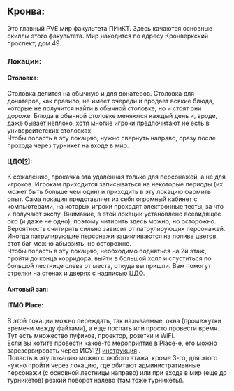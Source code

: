 ## Кронва:
Это главный PVE мир факультета ПИиКТ. Здесь качаются основные скиллы этого факультета. Мир находится по адресу Кронверкский проспект, дом 49.

### Локации:
#### Столовка:
Столовка делится на обычную и для донатеров. Столовка для донатеров, как правило, не имеет очереди и продает всякие блюда, которые не получится найти в обычной столовке, но и стоят они дороже. Блюда в обычной столовке меняются каждый день и, вроде, даже бывает неплохо, хотя многие игроки предпочитают не есть в университетских столовках. \
Чтобы попасть в эту локацию, нужно свернуть направо, сразу после прохода через турникет на входе в мир.

#### ЦДО[[?](Abbreviations.md)]:
К сожалению, прокачка эта удаленная только для персонажей, а не для игроков. Игрокам приходится записываться на некоторые периоды (их может быть больше чем один) и приходить в эту локацию фармить опыт. Сама локация представляет из себя огромный кабинет с компьютерами, на которых игроки проходят электронные тесты, за что и получают экспу. Внимание, в этой локации установлено всевидящее око (и даже не одно), поэтому читирить здесь можно, но осторожно. Вероятность считирить сильно зависит от патрулирующих персонажей. Иногда патрулирующие персонажи зацикливаются на поливе цветов, этот баг можно абьюзить, но осторожно. \
Чтобы попасть в эту локацию, необходимо подняться на 2й этаж, пройти до конца корридора, выйти в большой холл и спуститься по большой лестнице слева от места, откуда вы пришли. Вам помогут стрелки на стенах и дверях с надписью ЦДО.

#### Актовый зал:
#### ITMO Place:
В этой локации можно переждать, так называемые, окна (промежутки времени между файтами), а еще поспать или просто провести время. Тут есть множество пуфиков, проектор, розетки и WiFi. \
Если вы хотите провести какое-то мероприятие в Place-e, его можно зарезервировать через ИСУ[[?](Abbreviations.md)] [инструкция](https://student.itmo.ru/admin/uploads/file/5d70ffc3afc11110669633.pdf) . \
Попасть в эту локацию можно с любого этажа, кроме 3-го, для этого нужно пройти через локацию, где обитают административнные персонажи (с основной лестницы направо) или при входе в мир (еще до турникетов) резкий поворот налево (там тоже турникеты).
